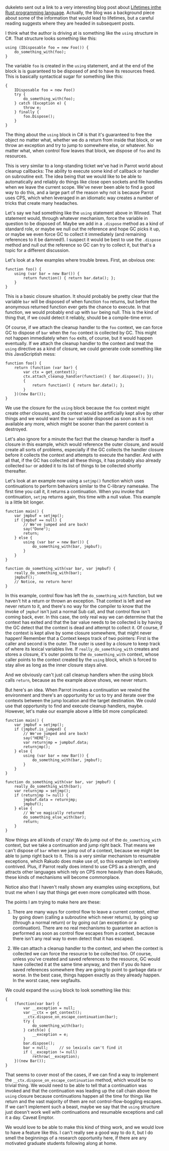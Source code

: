 dukeleto sent out a link to a very interesting blog post about
[Lifetimes inthe Rust programming language](http://pcwalton.github.com/blog/2012/04/23/why-lifetimes/).
Actually, the blog was a background piece about some of the information that
would lead to lifetimes, but a careful reading suggests where they are headed
in subsequent posts.

I think what the author is driving at is something like the `using` structure
in C#. That structure looks something like this:

    using (IDisposable foo = new Foo()) {
        do_something_with(foo);
    }

The variable `foo` is created in the `using` statement, and at the end of the
block is is guaranteed to be disposed of and to have its resources freed. This
is basically syntactical sugar for something like this:

    {
        IDisposable foo = new Foo()
        try {
            do_something_with(foo);
        } catch (Exception e) {
            throw e;
        } finally {
            foo.Dispose();
        }
    }

The thing about the `using` block in C# is that it's guaranteed to free the
object no matter what, whether we do a return from inside that block, or we
throw an exception and try to jump to somewhere else, or whatever. No matter
what, when control flow leaves that block, we dispose of `foo` and its
resources.

This is very similar to a long-standing ticket we've had in Parrot world about
cleanup callbacks: The ability to execute some kind of callback or handler on
subroutine exit. The idea being that we would like to be able to automatically
and reliably do things like close open sockets and file handles when we leave
the current scope. We've never been able to find a good way to do this, and a
large part of the reason why not is because Parrot uses CPS, which when
leveraged in an idiomatic way creates a number of tricks that create many
headaches.

Let's say we had something like the `using` statement above in Winxed. That
statement would, through whatever mechanism, force the variable in question to
be disposed of. Maybe we add in a `.dispose` method as a kind of standard role,
or maybe we null out the reference and hope GC picks it up, or maybe we even
force GC to collect it immediately (and remaining references to it be damned!).
I suspect it would be best to use the `.dispose` method and null out the
reference so GC can try to collect it, but that's a topic for a different
discussion.

Let's look at a few examples where trouble brews. First, an obvious one:

    function foo() {
        using (var bar = new Bar()) {
            return function() { return bar.data(); };
        }
    }

This is a basic closure situation. It should probably be pretty clear that
the variable `bar` will be disposed of when function `foo` returns, but before
the anonymous returned function ever gets the chance to execute. In that
function, we would probably end up with `bar` being null. This is the kind of
thing that, if we could detect it reliably, should be a compile-time error.

Of course, if we attach the cleanup handler to the `foo` context, we can force
GC to dispose of `bar` when the `foo` context is collected by GC. This might not
happen immediately when `foo` exits, of course, but it would happen eventually.
If we attach the cleanup handler to the context and treat the `using` directive
as a kind of closure, we could generate code something like this JavaScriptish
mess:

    function foo() {
        return (function (var bar) {
            var ctx = get_context();
            ctx.attach_cleanup_handler(function() { bar.dispose(); });
            {
                return function() { return bar.data(); };
            }
        })(new Bar());
    }

We use the closure for the `using` block because the `foo` context might create
other closures, and its context would be artificially kept alive by other
things and we would want the `bar` variable disposed as soon as it is not
available any more, which might be sooner than the parent context is destroyed.

Let's also ignore for a minute the fact that the cleanup handler is itself a
closure in this example, which would reference the outer closure, and would
create all sorts of problems, especially if the GC collects the handler closure
before it collects the context and attempts to execute the handler. And with
all that, if the GC has collected all these things, it has probably also already
collected `bar` or added it to its list of things to be collected shortly
thereafter.

Let's look at an example now using a `setjmp()` function which uses
continuations to perform behaviors similar to the C-library namesake. The first
time you call it, it returns a continuation. When you invoke that continuation,
`setjmp` returns again, this time with a null value. This example is a little
bit longer.

    function main() {
        var jmpbuf = setjmp();
        if (jmpbuf == null) {
            // We've jumped and are back!
            say("Done");
            return;
        } else {
            using (var bar = new Bar()) {
                do_something_with(bar, jmpbuf);
            }
        }
    }

    function do_something_with(var bar, var jmpbuf) {
        really_do_something_with(bar);
        jmpbuf();
        // Notice, no return here!
    }

In this example, control flow has left the `do_something_with` function, but
we haven't hit a return or thrown an exception. That context is left and we
never return to it, and there's no way for the compiler to know that the invoke
of `jmpbuf` isn't just a normal Sub call, and that control flow isn't coming
back, ever. In this case, the only real way we can determine that the context
has exited and that the bar value needs to be collected is by having the GC
detect that the context is dead and attempt to collect it. Of course, if the
context is kept alive by some closure somewhere, that might never happen!
Remember that a Context keeps track of two pointers: First is the caller and
second is the outer. The outer is used by a closure to keep track of where its
lexical variables live. If `really_do_something_with` creates and stores a
closure, it's outer points to the `do_something_with` context, whose caller
points to the context created by the `using` block, which is forced to stay
alive as long as the inner closure stays alive.

And we obviously can't just call cleanup handlers when the using block calls
`return`, because as the example above shows, we never return.

But here's an idea. When Parrot invokes a continuation we rewind the environment
and there's an opportunity for us to try and iterate over the contexts between
the jump location and the target destination. We could use that opportunity to
find and execute cleanup handlers, maybe. However, let's make our example above
a little bit more complicated:

    function main() {
        var jmpbuf = setjmp();
        if (jmpbuf.is_jumped) {
            // We've jumped and are back!
            say("HERE");
            var returnjmp = jumpbuf.data;
            returnjmp();
        } else {
            using (var bar = new Bar()) {
                do_something_with(bar, jmpbuf);
            }
        }
    }

    function do_something_with(var bar, var jmpbuf) {
        really_do_something_with(bar);
        var returnjmp = setjmp();
        if (returnjmp != null) {
            jmpbuf.data = returnjmp;
            jmpbuf();
        } else {
            // We've magically returned
            do_something_else_with(bar);
            return;
        }
    }

Now things are all kinds of crazy! We do jump out of the `do_something_with`
context, but we take a continuation and jump right back. That means we can't
dispose of `bar` when we jump out of a context, because we might be able to jump
right back to it. This is a very similar mechanism to resumable exceptions,
which Rakudo does make use of, so this example isn't entirely contrived. Plus,
if Parrot really does intend to use CPS as a strength, and attracts other
languages which rely on CPS more heavily than does Rakudo, these kinds of
mechanisms will become commonplace.

Notice also that I haven't really shown any examples using exceptions, but trust
me when I say that things get even more complicated with those.

The points I am trying to make here are these:

1) There are many ways for control flow to leave a current context, either by
going down (calling a subroutine which never returns), by going up (through a
normal return) or by going out (an exception or a continuation). There are no
real mechanisms to guarantee an action is performed as soon as control flow
escapes from a context, because there isn't any real way to even detect that it
has escaped.

2) We can attach a cleanup handler to the context, and when the context is
collected we can force the resource to be collected too. Of course, unless
you've created and saved references to the resource, GC would have collected it
at the same time anyway, and then if you do have saved references somewhere
they are going to point to garbage data or worse. In the best case, things
happen exactly as they already happen. In the worst case, new segfaults.

We could expand the `using` block to look something like this:

    {
        (function(var bar) {
            var __exception = null;
            var __ctx = get_context();
            __ctx.dispose_on_escape_continuation(bar);
            try {
                do_something_with(bar);
            } catch(e) {
                __exception = e;
            }
            bar.dispose();
            bar = null;     // so lexicals can't find it
            if (__exception != null)
                rethrow(__exception);
        })(new Bar());
    }

That seems to cover most of the cases, if we can find a way to implement the
`__ctx.dispose_on_escape_continuation` method, which would be no trivial thing.
We would need to be able to tell that a continuation was invoked and that the
continuation was leading up the call chain above the `using` closure because
continuations happen all the time for things like return and the vast majority
of them are not control-flow-boggling escapes. If we can't implement such a
beast, maybe we say that the `using` structure just doesn't work well with
continuations and resumable exceptions and call it a day. Caveat Emptor.

We would love to be able to make this kind of thing work, and we would love to
have a feature like this. I can't really see a good way to do it, but I do smell
the beginnings of a research opportunity here, if there are any motivated
graduate students following along at home.
